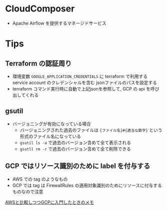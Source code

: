 # CloudComposer
- Apache Airflow を提供するマネージドサービス


# Tips

## Terraform の認証周り
- 環境変数 `GOOGLE_APPLICATION_CREDENTIALS` に terraform で利用する service account のクレデンシャルを含む jsonファイルのパスを設定する
- terraform コマンド実行時に自動で上記jsonを参照して, GCP の api を呼び出してくれる

## gsutil

- バージョニングが有効になっている場合
    - バージョニングされた過去のファイルは `{ファイル名}#{適当な数字}` という形式のファイル名になっている  
    - `gsutil ls -a` で過去のバージョン含めて全て表示される
    - `gsutll rm -r` で過去のバージョン含めて全て削除できる
  

## GCP ではリソース識別のために label を付与する
- AWS での tag のようなもの
- GCP では tag は FirewallRules の適用対象識別のためにリソースに付与するものなので注意

[AWSと比較しつつGCPに入門したときのメモ](https://qiita.com/noko_qii/items/5e616aa2cc6e46919e34)
